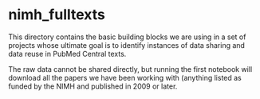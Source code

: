 # nimh_fulltexts

This directory contains the basic building blocks we are using in a set of projects whose ultimate goal is to identify instances of data sharing and data reuse in PubMed Central texts.

The raw data cannot be shared directly, but running the first notebook will download all the papers we have been working with (anything listed as funded by the NIMH and published in 2009 or later.
